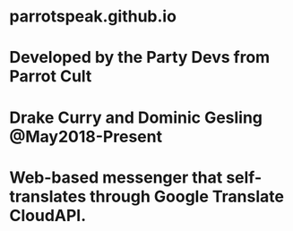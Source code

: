 # parrotspeak.github.io
# Developed by the Party Devs from Parrot Cult
# Drake Curry and Dominic Gesling @May2018-Present
#
# Web-based messenger that self-translates through Google Translate CloudAPI.
